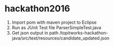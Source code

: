 # hackathon2016
1. Import pom with maven project to Eclipse
2. Run as JUnit Test file ParserSimpleTest.java
3. Get json output in path /topitworks-hackathon-java/src/test/resources/candidate_updated.json

